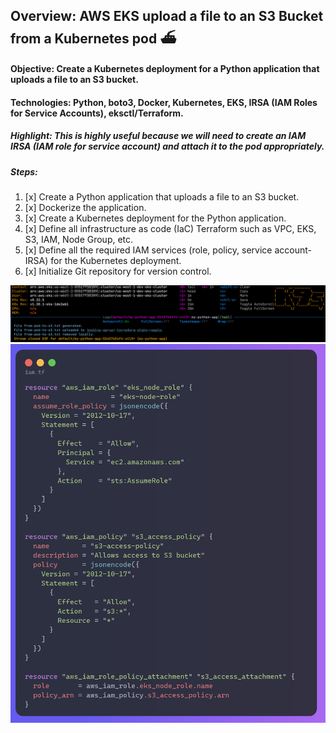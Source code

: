 ## Overview: AWS EKS upload a file to an S3 Bucket from a Kubernetes pod ⛴️

#### Objective: Create a Kubernetes deployment for a Python application that uploads a file to an S3 bucket.
#### Technologies: Python, boto3, Docker, Kubernetes, EKS, IRSA (IAM Roles for Service Accounts), eksctl/Terraform.

##### Highlight: This is highly useful because we will need to create an IAM IRSA (IAM role for service account) and attach it to the pod appropriately.

##### Steps:

1. [x] Create a Python application that uploads a file to an S3 bucket.  
2. [x] Dockerize the application.  
3. [x] Create a Kubernetes deployment for the Python application.  
4. [x] Define all infrastructure as code (IaC) Terraform such as VPC, EKS, S3, IAM, Node Group, etc.  
5. [x] Define all the required IAM services (role, policy, service account-IRSA) for the Kubernetes deployment.  
6. [x] Initialize Git repository for version control.  

![codesnap](https://github.com/assafdori/pod-to-s3/blob/main/k9s.png)
![codesnap](https://github.com/assafdori/pod-to-s3/blob/main/codesnap.png)


